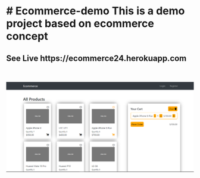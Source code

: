 <h1># Ecommerce-demo
This is a demo project based on ecommerce concept</h1>
<h2>See Live https://ecommerce24.herokuapp.com </h2>
<br /> <br />
<img src="/client/public/Capture.PNG" alt="capture" />
